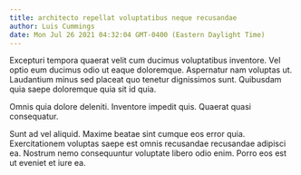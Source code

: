 ```yaml
---
title: architecto repellat voluptatibus neque recusandae
author: Luis Cummings
date: Mon Jul 26 2021 04:32:04 GMT-0400 (Eastern Daylight Time)
---
```

Excepturi tempora quaerat velit cum ducimus voluptatibus inventore. Vel optio eum ducimus odio ut eaque doloremque. Aspernatur nam voluptas ut. Laudantium minus sed placeat quo tenetur dignissimos sunt. Quibusdam quia saepe doloremque quia sit id quia.

 Omnis quia dolore deleniti. Inventore impedit quis. Quaerat quasi consequatur.

 Sunt ad vel aliquid. Maxime beatae sint cumque eos error quia. Exercitationem voluptas saepe est omnis recusandae recusandae adipisci ea. Nostrum nemo consequuntur voluptate libero odio enim. Porro eos est ut eveniet et iure ea.